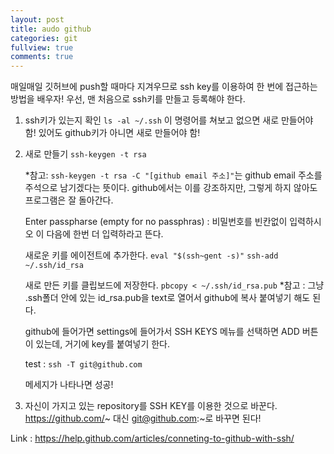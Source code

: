 ```yaml
---
layout: post
title: audo github
categories: git
fullview: true
comments: true
---
```



매일매일 깃허브에 push할 때마다 지겨우므로 ssh key를 이용하여 한 번에 접근하는 방법을 배우자!
우선, 맨 처음으로 ssh키를 만들고 등록해야 한다.
1. ssh키가 있는지 확인
	```ls -al ~/.ssh```
	이 명령어를 쳐보고 없으면 새로 만들어야 함! 있어도 github키가 아니면 새로 만들어야 함!
2. 새로 만들기
	```ssh-keygen -t rsa``` 

	*참고: ```ssh-keygen -t rsa -C "[github email 주소]"```는 github email 주소를 주석으로 남기겠다는 뜻이다. github에서는 이를 강조하지만, 그렇게 하지 않아도 프로그램은 잘 돌아간다.

	Enter passpharse (empty for no passphras) : 비밀번호를 빈칸없이 입력하시오 이 다음에 한번 더 입력하라고 뜬다.

	새로운 키를 에이전트에 추가한다.
	```eval "$(ssh~gent -s)"```
	```ssh-add ~/.ssh/id_rsa```

	새로 만든 키를 클립보드에 저장한다.
	```pbcopy < ~/.ssh/id_rsa.pub```
	*참고 : 그냥 .ssh폴더 안에 있는 id_rsa.pub을 text로 열어서 github에 복사 붙여넣기 해도 된다.

	github에 들어가면 settings에 들어가서 SSH KEYS 메뉴를 선택하면 ADD 버튼이 있는데, 거기에 key를 붙여넣기 한다.

	test : ```ssh -T git@github.com```

	메세지가 나타나면 성공!

3. 자신이 가지고 있는 repository를 SSH KEY를 이용한 것으로 바꾼다. 
	https://github.com/~ 대신 git@github.com:~로 바꾸면 된다!

Link : <https://help.github.com/articles/conneting-to-github-with-ssh/>


